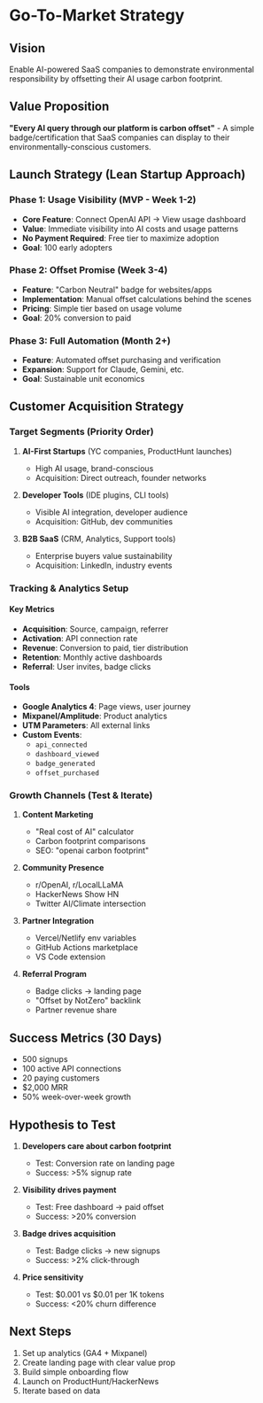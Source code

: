 # Go-To-Market Strategy

## Vision
Enable AI-powered SaaS companies to demonstrate environmental responsibility by offsetting their AI usage carbon footprint.

## Value Proposition
**"Every AI query through our platform is carbon offset"** - A simple badge/certification that SaaS companies can display to their environmentally-conscious customers.

## Launch Strategy (Lean Startup Approach)

### Phase 1: Usage Visibility (MVP - Week 1-2)
- **Core Feature**: Connect OpenAI API → View usage dashboard
- **Value**: Immediate visibility into AI costs and usage patterns
- **No Payment Required**: Free tier to maximize adoption
- **Goal**: 100 early adopters

### Phase 2: Offset Promise (Week 3-4)
- **Feature**: "Carbon Neutral" badge for websites/apps
- **Implementation**: Manual offset calculations behind the scenes
- **Pricing**: Simple tier based on usage volume
- **Goal**: 20% conversion to paid

### Phase 3: Full Automation (Month 2+)
- **Feature**: Automated offset purchasing and verification
- **Expansion**: Support for Claude, Gemini, etc.
- **Goal**: Sustainable unit economics

## Customer Acquisition Strategy

### Target Segments (Priority Order)
1. **AI-First Startups** (YC companies, ProductHunt launches)
   - High AI usage, brand-conscious
   - Acquisition: Direct outreach, founder networks
   
2. **Developer Tools** (IDE plugins, CLI tools)
   - Visible AI integration, developer audience
   - Acquisition: GitHub, dev communities
   
3. **B2B SaaS** (CRM, Analytics, Support tools)
   - Enterprise buyers value sustainability
   - Acquisition: LinkedIn, industry events

### Tracking & Analytics Setup

#### Key Metrics
- **Acquisition**: Source, campaign, referrer
- **Activation**: API connection rate
- **Revenue**: Conversion to paid, tier distribution
- **Retention**: Monthly active dashboards
- **Referral**: User invites, badge clicks

#### Tools
- **Google Analytics 4**: Page views, user journey
- **Mixpanel/Amplitude**: Product analytics
- **UTM Parameters**: All external links
- **Custom Events**:
  - `api_connected`
  - `dashboard_viewed`
  - `badge_generated`
  - `offset_purchased`

### Growth Channels (Test & Iterate)

1. **Content Marketing**
   - "Real cost of AI" calculator
   - Carbon footprint comparisons
   - SEO: "openai carbon footprint"

2. **Community Presence**
   - r/OpenAI, r/LocalLLaMA
   - HackerNews Show HN
   - Twitter AI/Climate intersection

3. **Partner Integration**
   - Vercel/Netlify env variables
   - GitHub Actions marketplace
   - VS Code extension

4. **Referral Program**
   - Badge clicks → landing page
   - "Offset by NotZero" backlink
   - Partner revenue share

## Success Metrics (30 Days)

- 500 signups
- 100 active API connections  
- 20 paying customers
- $2,000 MRR
- 50% week-over-week growth

## Hypothesis to Test

1. **Developers care about carbon footprint** 
   - Test: Conversion rate on landing page
   - Success: >5% signup rate

2. **Visibility drives payment**
   - Test: Free dashboard → paid offset
   - Success: >20% conversion

3. **Badge drives acquisition**
   - Test: Badge clicks → new signups
   - Success: >2% click-through

4. **Price sensitivity**
   - Test: $0.001 vs $0.01 per 1K tokens
   - Success: <20% churn difference

## Next Steps
1. Set up analytics (GA4 + Mixpanel)
2. Create landing page with clear value prop
3. Build simple onboarding flow
4. Launch on ProductHunt/HackerNews
5. Iterate based on data